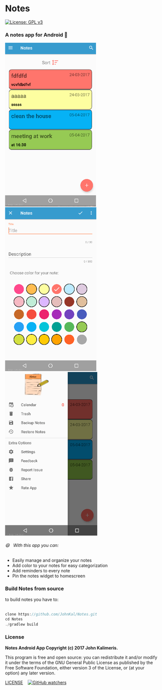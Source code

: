 # Notes

[![License: GPL v3](https://img.shields.io/badge/License-GPL%20v3-blue.svg)](http://www.gnu.org/licenses/gpl-3.0)

### A **notes** app for **Android** :notebook_with_decorative_cover:

![screenshot1](screenshots/screenshot1.png) &nbsp;&nbsp;&nbsp;&nbsp;&nbsp;&nbsp;&nbsp;&nbsp;&nbsp;&nbsp;&nbsp;&nbsp;&nbsp;&nbsp;&nbsp;
![screenshot3](screenshots/screenshot3.png)
![screenshot2](screenshots/screenshot2.png)

###### :smile: &nbsp; With this app you can:
 * Easily manage and organize your notes
 * Add color to your notes for easy categorization
 * Add reminders to every note
 * Pin the notes widget to homescreen


### Build Notes from source

to build notes you have to:

```javascript

clone https://github.com/JohnKal/Notes.git
cd Notes
./gradlew build
```

### License

**Notes Android App Copyright (c) 2017 John Kalimeris.**

This program is free and open source: you can redistribute it and/or modify it under the terms of the
GNU General Public License as published by the Free Software Foundation,
either version 3 of the License, or (at your option) any later version.

[LICENSE](LICENSE) &nbsp;&nbsp; [![GitHub watchers](https://img.shields.io/github/watchers/badges/shields.svg?style=social&label=Watch)]()


